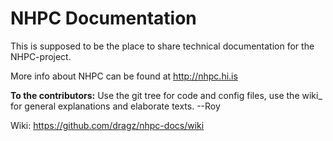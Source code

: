 NHPC Documentation
=======================

This is supposed to be the place to share technical documentation for the NHPC-project.

More info about NHPC can be found at http://nhpc.hi.is

**To the contributors:**  Use the git tree for code and config files, use the wiki_ for
general explanations and elaborate texts.  --Roy

Wiki: https://github.com/dragz/nhpc-docs/wiki